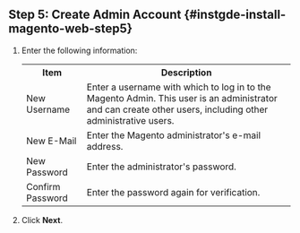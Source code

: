 ## Step 5: Create Admin Account   {#instgde-install-magento-web-step5}

1.	Enter the following information:

	<table>
	<tbody>
	<tr>
			<th>Item</th>
			<th>Description</th>
		</tr>
	<tr>
		<td>New Username</td>
		<td>Enter a username with which to log in to the Magento Admin. This user is an administrator and can create other users, including other administrative users.</td>
	</tr>
	<tr>
		<td>New E-Mail</td>
		<td>Enter the Magento administrator's e-mail address.</td>
	</tr>
	<tr>
		<td>New Password</td>
		<td>Enter the administrator's password.</td>
	</tr>
	<tr>
		<td>Confirm Password</td>
		<td>Enter the password again for verification.</td>
	</tr>
	</tbody>
	</table>

2.	Click **Next**.



